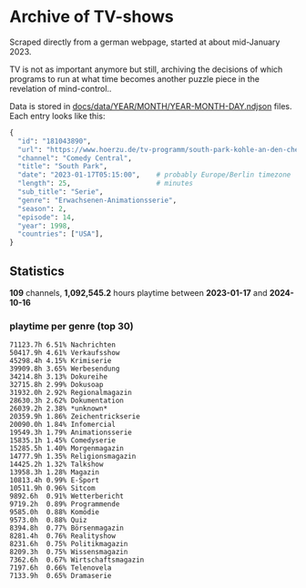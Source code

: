 # Archive of TV-shows

Scraped directly from a german webpage, started at about mid-January 2023.

TV is not as important anymore but still, archiving the decisions of which programs to run at what time
becomes another puzzle piece in the revelation of mind-control.. 

Data is stored in [docs/data/YEAR/MONTH/YEAR-MONTH-DAY.ndjson](docs/data/) files. 
Each entry looks like this:

```python
{
  "id": "181043890", 
  "url": "https://www.hoerzu.de/tv-programm/south-park-kohle-an-den-chefkoch/bid_181043890/", 
  "channel": "Comedy Central", 
  "title": "South Park", 
  "date": "2023-01-17T05:15:00",    # probably Europe/Berlin timezone 
  "length": 25,                     # minutes 
  "sub_title": "Serie", 
  "genre": "Erwachsenen-Animationsserie", 
  "season": 2, 
  "episode": 14, 
  "year": 1998, 
  "countries": ["USA"],
}
```

## Statistics

**109** channels, **1,092,545.2** hours playtime between **2023-01-17** and **2024-10-16**


### playtime per genre (top 30)

    71123.7h 6.51% Nachrichten
    50417.9h 4.61% Verkaufsshow
    45298.4h 4.15% Krimiserie
    39909.8h 3.65% Werbesendung
    34214.8h 3.13% Dokureihe
    32715.8h 2.99% Dokusoap
    31932.0h 2.92% Regionalmagazin
    28630.3h 2.62% Dokumentation
    26039.2h 2.38% *unknown*
    20359.9h 1.86% Zeichentrickserie
    20090.0h 1.84% Infomercial
    19549.3h 1.79% Animationsserie
    15835.1h 1.45% Comedyserie
    15285.5h 1.40% Morgenmagazin
    14777.9h 1.35% Religionsmagazin
    14425.2h 1.32% Talkshow
    13958.3h 1.28% Magazin
    10813.4h 0.99% E-Sport
    10511.9h 0.96% Sitcom
    9892.6h  0.91% Wetterbericht
    9719.2h  0.89% Programmende
    9585.0h  0.88% Komödie
    9573.0h  0.88% Quiz
    8394.8h  0.77% Börsenmagazin
    8281.4h  0.76% Realityshow
    8231.6h  0.75% Politikmagazin
    8209.3h  0.75% Wissensmagazin
    7362.6h  0.67% Wirtschaftsmagazin
    7197.6h  0.66% Telenovela
    7133.9h  0.65% Dramaserie
